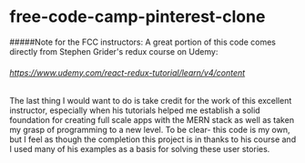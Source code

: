 # free-code-camp-pinterest-clone


#####Note for the FCC instructors:
A great portion of this code comes directly from Stephen Grider's redux course on Udemy: 
###### https://www.udemy.com/react-redux-tutorial/learn/v4/content 


The last thing I would want to do is take credit for the work of this excellent instructor, 
especially when his tutorials helped me establish a solid foundation for creating full scale apps with the MERN
stack as well as taken my grasp of programming to a new level. To be clear- this code is my own, but I feel as though the completion this project is in thanks to his course and I used many of his examples as a basis for solving these user stories.
